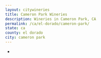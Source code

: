 ```yaml
---
layout: citywineries
title: Cameron Park Wineries
description: Wineries in Cameron Park, CA
permalink: /ca/el-dorado/cameron-park/
state: ca
county: el dorado
city: cameron park
---
```

-
